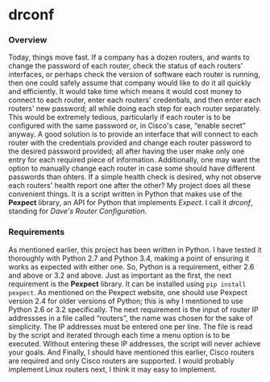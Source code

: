# drconf
### Overview


  Today, things move fast.  If a company has a dozen routers, and wants to change the password of each router, check the status of each routers' interfaces, or perhaps check the version of software each router is running, then one could safely assume that company would like to do it all quickly and efficiently.  It would take time which means it would cost money to connect to each router, enter each routers' credentials, and then enter each routers' new password; all while doing each step for each router separately.  This would be extremely tedious, particularly if each router is to be configured with the same password or, in Cisco's case, “enable secret” anyway.  A good solution is to provide an interface that will connect to each router with the credentials provided and change each router password to the desired password provided; all after having the user make only one entry for each required piece of information.  Additionally, one may want the option to manually change each router in case some should have different passwords than ohters.  If a simple health check is desired, why not observe each routers' health report one after the other?  My project does all these convenient things.  It is a script written in Python that makes use of the **Pexpect** library, an API for Python that implements _Expect_.  I call it _drconf_, standing for _Dave's Router Configuration_.

### Requirements


As mentioned earlier, this project has been written in Python.  I have tested it thoroughly with Python 2.7 and Python 3.4, making a point of ensuring it works as expected with either one.  So, Python is a requirement, either 2.6 and above or 3.2 and above.  Just as important as the first, the next requirement is the __Pexpect__ library.  It can be installed using `pip install pexpect`.  As mentioned on the Pexpect website, one should use Pexpect version 2.4 for older versions of Python; this is why I mentioned to use Python 2.6 or 3.2 specifically.  The next requirement is the input of router IP addressses in a file called “routers”, the name was chosen for the sake of simplicity.  The IP addresses must be entered one per line.  The file is read by the script and iterated through each time a menu option is to be executed.  Without entering these IP addresses, the script will never achieve your goals.  And Finally, I should have mentioned this earlier, Cisco routers are required and only Cisco routers are supported.  I would probably implement Linux routers next, I think it may easy to implement.

